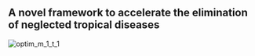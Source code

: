 ## A novel framework to accelerate the elimination of neglected tropical diseases
![optim_m_1_t_1](/images/optim_m_1_t_1.png)

